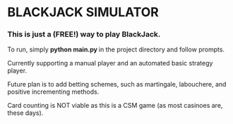 # BLACKJACK SIMULATOR

### This is just a (FREE!) way to play BlackJack. 

To run, simply <strong> python main.py </strong> in the project directory and follow prompts.

Currently supporting a manual player and an automated basic strategy player.

Future plan is to add betting schemes, such as martingale, labouchere, and positive incrementing methods.

Card counting is NOT viable as this is a CSM game (as most casinoes are, these days).
